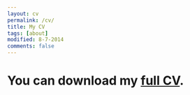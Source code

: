 ```yaml
---
layout: cv
permalink: /cv/
title: My CV
tags: [about]
modified: 8-7-2014
comments: false
---
```


# You can download my <a href="https://drive.google.com/file/d/1WQ8xJbBx_Xu_FBoab3uvJBOBfgdRqcKT/view?usp=sharing" target="_blank">full CV</a>.
